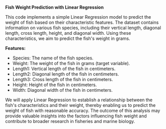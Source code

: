 **Fish Weight Prediction with Linear Regression**

This code implements a simple Linear Regression model to predict the weight of fish based on their characteristic features. The dataset contains information on various fish species, including their vertical length, diagonal length, cross length, height, and diagonal width. Using these characteristics, we aim to predict the fish's weight in grams.

**Features:**
- Species: The name of the fish species.
- Weight: The weight of the fish in grams (target variable).
- Length1: Vertical length of the fish in centimeters.
- Length2: Diagonal length of the fish in centimeters.
- Length3: Cross length of the fish in centimeters.
- Height: Height of the fish in centimeters.
- Width: Diagonal width of the fish in centimeters.

We will apply Linear Regression to establish a relationship between the fish's characteristics and their weight, thereby enabling us to predict the weight of fish with reasonable accuracy. The outcome of this analysis may provide valuable insights into the factors influencing fish weight and contribute to broader research in fisheries and marine biology.